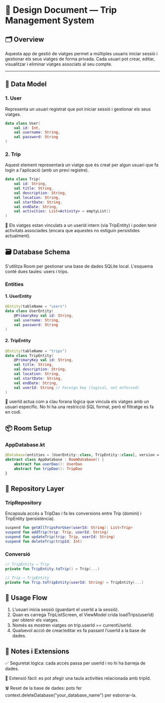 # 📄 Design Document — Trip Management System

## 🗂️ Overview

Aquesta app de gestió de viatges permet a múltiples usuaris iniciar sessió i gestionar els seus viatges de forma privada. Cada usuari pot crear, editar, visualitzar i eliminar viatges associats al seu compte.

---

## 🧩 Data Model

### 1. **User**

Representa un usuari registrat que pot iniciar sessió i gestionar els seus viatges.

```kotlin
data class User(
    val id: Int,
    val username: String,
    val password: String
)
```

### 2. **Trip**

Aquest element representarà un viatge que és creat per algun usuari que fa login a l'aplicació (amb un previ registre).

```kotlin
data class Trip(
    val id: String,
    val title: String,
    val description: String,
    val location: String,
    val startDate: String,
    val endDate: String,
    val activities: List<Activity> = emptyList()
)
```

📝 Els viatges estan vinculats a un userId intern (via TripEntity) i poden tenir activitats associades (encara que aquestes no estiguin persistides actualment).

## 🗃 Database Schema

S'utilitza Room per gestionar una base de dades SQLite local. L'esquema conté dues taules: users i trips.

### **Entities**

#### 1. **UserEntity**

```kotlin
@Entity(tableName = "users")
data class UserEntity(
    @PrimaryKey val id: String,
    val username: String,
    val password: String
)

```

#### 2. **TripEntity**

```kotlin
@Entity(tableName = "trips")
data class TripEntity(
    @PrimaryKey val id: String,
    val title: String,
    val description: String,
    val location: String,
    val startDate: String,
    val endDate: String,
    val userId: String // Foreign key (logical, not enforced)
)
```

🔐 userId actua com a clau forana lògica que vincula els viatges amb un usuari específic. No hi ha una restricció SQL formal, però el filtratge es fa en codi.

## 📦 Room Setup

### AppDatabase.kt

```kotlin
@Database(entities = [UserEntity::class, TripEntity::class], version = 1)
abstract class AppDatabase : RoomDatabase() {
    abstract fun userDao(): UserDao
    abstract fun tripDao(): TripDao
}
```

## 🧠 Repository Layer

### TripRepository

Encapsula accés a TripDao i fa les conversions entre Trip (domini) i TripEntity (persistència).

```kotlin
suspend fun getAllTripsForUser(userId: String): List<Trip>
suspend fun addTrip(trip: Trip, userId: String)
suspend fun updateTrip(trip: Trip, userId: String)
suspend fun deleteTrip(tripId: Int)
```

### Conversió

```kotlin
// TripEntity → Trip
private fun TripEntity.toTrip() = Trip(...)

// Trip → TripEntity
private fun Trip.toTripEntity(userId: String) = TripEntity(...)
```

## 🔄 Usage Flow

 1. L’usuari inicia sessió (guardant el userId a la sessió).
 2. Quan es carrega TripListScreen, el ViewModel crida loadTrips(userId) per obtenir els viatges.
 3. Només es mostren viatges on trip.userId == currentUserId.
 4. Qualsevol acció de crear/editar es fa passant l’userId a la base de dades.

## 🧪 Notes i Extensions

✅ Seguretat lògica: cada accés passa per userId i no hi ha barreja de dades.

🧩 Extensió fàcil: es pot afegir una taula activities relacionada amb tripId.

🗑️ Reset de la base de dades: pots fer context.deleteDatabase("your_database_name") per esborrar-la.






